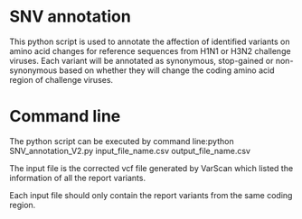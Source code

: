 # SNV annotation

This python script is used to annotate the affection of identified variants on amino acid changes for reference sequences from H1N1 or H3N2 challenge viruses. 
Each variant will be annotated as synonymous, stop-gained or non-synonymous based on whether they will change the coding amino acid region of challenge viruses.   

# Command line
The python script can be executed by command line:python SNV_annotation_V2.py input_file_name.csv output_file_name.csv

The input file is the corrected vcf file generated by VarScan which listed the information of all the report variants. 

Each input file should only contain the report variants from the same coding region.
